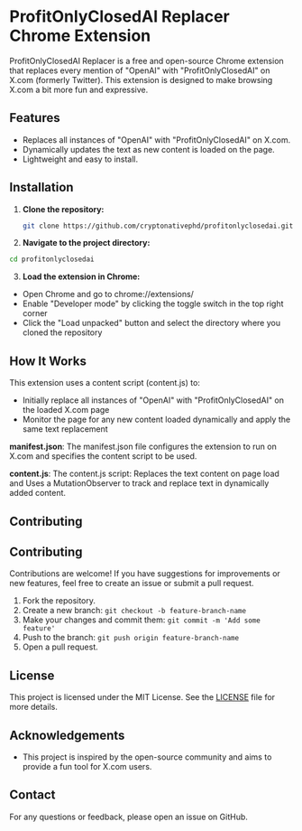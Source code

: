 # ProfitOnlyClosedAI Replacer Chrome Extension

ProfitOnlyClosedAI Replacer is a free and open-source Chrome extension that replaces every mention of "OpenAI" with "ProfitOnlyClosedAI" on X.com (formerly Twitter). This extension is designed to make browsing X.com a bit more fun and expressive.

## Features

- Replaces all instances of "OpenAI" with "ProfitOnlyClosedAI" on X.com.
- Dynamically updates the text as new content is loaded on the page.
- Lightweight and easy to install.

## Installation

1. **Clone the repository:**
   ```bash
   git clone https://github.com/cryptonativephd/profitonlyclosedai.git
   ```

2. **Navigate to the project directory:**
  ```bash
  cd profitonlyclosedai
  ```
3. **Load the extension in Chrome:**
  - Open Chrome and go to chrome://extensions/
  - Enable "Developer mode" by clicking the toggle switch in the top right corner
  - Click the "Load unpacked" button and select the directory where you cloned the repository

## How It Works

This extension uses a content script (content.js) to:
- Initially replace all instances of "OpenAI" with "ProfitOnlyClosedAI" on the loaded X.com page
- Monitor the page for any new content loaded dynamically and apply the same text replacement

**manifest.json**: The manifest.json file configures the extension to run on X.com and specifies the content script to be used.

**content.js**: The content.js script: Replaces the text content on page load and Uses a MutationObserver to track and replace text in dynamically added content.

## Contributing

## Contributing

Contributions are welcome! If you have suggestions for improvements or new features, feel free to create an issue or submit a pull request.

1. Fork the repository.
2. Create a new branch: `git checkout -b feature-branch-name`
3. Make your changes and commit them: `git commit -m 'Add some feature'`
4. Push to the branch: `git push origin feature-branch-name`
5. Open a pull request.

## License

This project is licensed under the MIT License. See the [LICENSE](LICENSE) file for more details.

## Acknowledgements

- This project is inspired by the open-source community and aims to provide a fun tool for X.com users.

## Contact

For any questions or feedback, please open an issue on GitHub.
